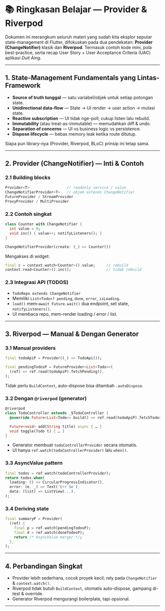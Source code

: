 # 📚 Ringkasan Belajar — **Provider** & **Riverpod**

Dokumen ini merangkum seluruh materi yang sudah kita eksplor seputar state-management di Flutter, difokuskan pada dua pendekatan: **Provider (ChangeNotifier)** klasik dan **Riverpod**. Termasuk contoh kode mini, pola best-practice, serta recap User Story + User Acceptance Criteria (UAC) aplikasi *Duit Aing*.

---

## 1. State-Management Fundamentals yang Lintas-Framework

* **Source of truth tunggal** — satu variabel/objek untuk setiap potongan state.
* **Unidirectional data-flow** — State → UI render → user action → mutasi state.
* **Reactive subscription** — UI tidak nge-poll; cukup listen lalu rebuild.
* **Immutability** (atau treat-as-immutable) — memudahkan diff & undo.
* **Separation of concerns** — UI vs business logic vs persistence.
* **Dispose lifecycle** — bebas memory leak ketika route ditutup.

Siapa pun library-nya (Provider, Riverpod, BLoC) prinsip ini tetap sama.

---

## 2. Provider (ChangeNotifier) — Inti & Contoh

### 2.1 Building blocks

```dart
Provider<T>                 // readonly service / value
ChangeNotifierProvider<T>   // objek extends ChangeNotifier
FutureProvider / StreamProvider
ProxyProvider / MultiProvider
```

### 2.2 Contoh singkat

```dart
class Counter with ChangeNotifier {
  int value = 0;
  void inc() { value++; notifyListeners(); }
}

ChangeNotifierProvider(create: (_) => Counter())
```

Mengakses di widget:

```dart
final c = context.watch<Counter>().value;     // rebuild
context.read<Counter>().inc();                // tidak rebuild
```

### 2.3 Integrasi API (TODOS)

* `TodoRepo extends ChangeNotifier`
* Memiliki `List<Todo>? pending`, `done`, `error`, `isLoading`.
* `load()` mem‐`await Future.wait()` dua endpoint, set state, `notifyListeners()`.
* UI membaca repo, mem-render loading / error / list.

---

## 3. Riverpod — Manual & Dengan Generator

### 3.1 Manual providers

```dart
final todoApiP = Provider((_) => TodoApi());

final pendingTodosP = FutureProvider<List<Todo>>(
  (ref) => ref.read(todoApiP).fetchPending(),
);
```

Tidak perlu `BuildContext`, auto-dispose bisa ditambah `.autoDispose`.

### 3.2 Dengan `@riverpod` (generator)

```dart
@riverpod
class TodoController extends _$TodoController {
  @override Future<List<Todo>> build() => ref.read(todoApiP).fetchTodos();

  Future<void> add(String title) async { … }
  void toggle(Todo t) { … }
}
```

* Generator membuat `todoControllerProvider` secara otomatis.
* UI hanya `ref.watch(todoControllerProvider)` lalu `when()`.

### 3.3 AsyncValue pattern

```dart
final todos = ref.watch(todoControllerProvider);
return todos.when(
  loading: () => CircularProgressIndicator(),
  error: (e, _) => Text('Err $e'),
  data: (list) => ListView(...),
);
```

### 3.4 Deriving state

```dart
final summaryP = Provider(
  (ref) {
    final p = ref.watch(pendingTodosP);
    final d = ref.watch(doneTodosP);
    return /* AsyncValue merger */;
  },
);
```

---

## 4. Perbandingan Singkat

* Provider lebih sederhana, cocok proyek kecil; rely pada `ChangeNotifier` & `context.watch()`.
* Riverpod tidak butuh `BuildContext`, otomatis auto-dispose, gampang di-test & override.
* Generator Riverpod mengurangi boilerplate, tapi opsional.

---